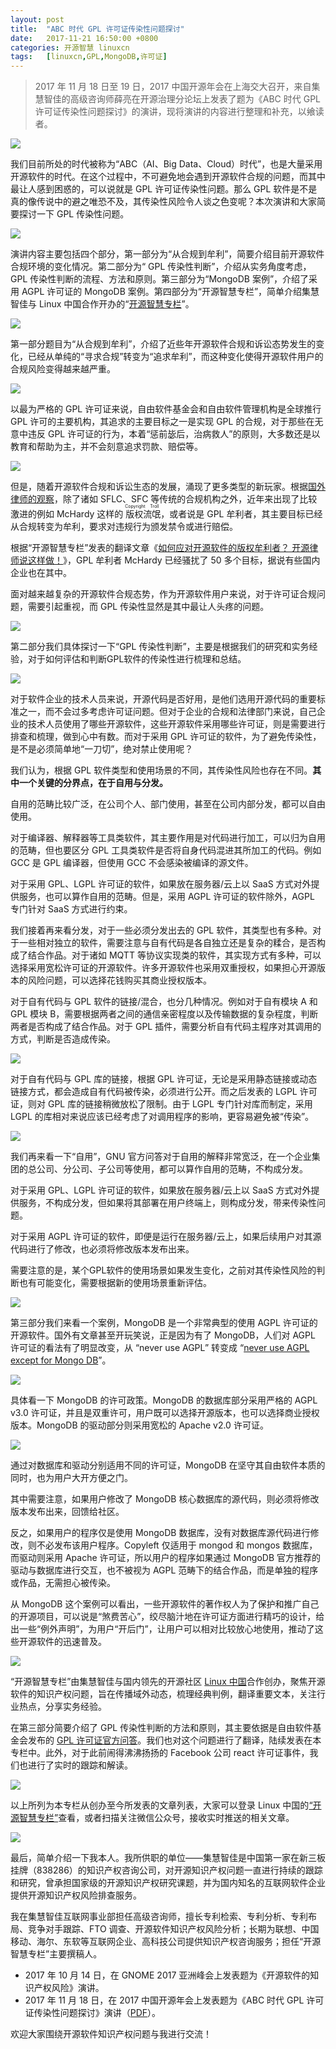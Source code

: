 ```yaml
---
layout: post
title:	"ABC 时代 GPL 许可证传染性问题探讨"
date:	2017-11-21 16:50:00 +0800 
categories:	开源智慧 linuxcn 
tags:	[linuxcn,GPL,MongoDB,许可证]
---
```




> 
> 2017 年 11 月 18 日至 19 日，2017 中国开源年会在上海交大召开，来自集慧智佳的高级咨询师薛亮在开源治理分论坛上发表了题为《ABC 时代 GPL 许可证传染性问题探讨》的演讲，现将演讲的内容进行整理和补充，以飨读者。
> 
> 
> 


![](/Asserts/Images//attachment/album/201711/21/162834cq37o33g05bi380h.jpg)


我们目前所处的时代被称为“ABC（AI、Big Data、Cloud）时代”，也是大量采用开源软件的时代。在这个过程中，不可避免地会遇到开源软件合规的问题，而其中最让人感到困惑的，可以说就是 GPL 许可证传染性问题。那么 GPL 软件是不是真的像传说中的避之唯恐不及，其传染性风险令人谈之色变呢？本次演讲和大家简要探讨一下 GPL 传染性问题。


![](/Asserts/Images//attachment/album/201711/21/163530blrk3vjujhlmjrh3.jpg)


演讲内容主要包括四个部分，第一部分为“从合规到牟利”，简要介绍目前开源软件合规环境的变化情况。第二部分为“ GPL 传染性判断”，介绍从实务角度考虑，GPL 传染性判断的流程、方法和原则。第三部分为“MongoDB 案例”，介绍了采用 AGPL 许可证的 MongoDB 案例。第四部分为“开源智慧专栏”，简单介绍集慧智佳与 Linux 中国合作开办的“[开源智慧专栏](https://linux.cn/talk/ossip/)”。


![](/Asserts/Images//attachment/album/201711/21/163541p9ucmbpycawt2jmw.jpg)


第一部分题目为“从合规到牟利”，介绍了近些年开源软件合规和诉讼态势发生的变化，已经从单纯的“寻求合规”转变为“追求牟利”，而这种变化使得开源软件用户的合规风险变得越来越严重。


![](/Asserts/Images//attachment/album/201711/21/163629lwde80fgwewededx.jpg)


以最为严格的 GPL 许可证来说，自由软件基金会和自由软件管理机构是全球推行 GPL 许可的主要机构，其追求的主要目标之一是实现 GPL 的合规，对于那些在无意中违反 GPL 许可证的行为，本着“惩前毖后，治病救人”的原则，大多数还是以教育和帮助为主，并不会刻意追求罚款、赔偿等。


![](/Asserts/Images//attachment/album/201711/21/163650av2zra4rsr0336am.jpg)


但是，随着开源软件合规和诉讼生态的发展，涌现了更多类型的新玩家。根据[国外律师的观察](https://www.slideshare.net/blackducksoftware/litigation-and-compliance-in-the-open-source-ecosystem)，除了诸如 SFLC、SFC 等传统的合规机构之外，近年来出现了比较激进的例如 McHardy 这样的<ruby> 版权流氓 <rp>  （ </rp> <rt>  Copyright Troll </rt> <rp>  ） </rp></ruby>，或者说是 GPL 牟利者，其主要目标已经从合规转变为牟利，要求对违规行为颁发禁令或进行赔偿。


根据“开源智慧专栏”发表的翻译文章《[如何应对开源软件的版权牟利者？ 开源律师说这样做！](/article-9005-1.html)》，GPL 牟利者 McHardy 已经骚扰了 50 多个目标，据说有些国内企业也在其中。


面对越来越复杂的开源软件合规态势，作为开源软件用户来说，对于许可证合规问题，需要引起重视，而 GPL 传染性显然是其中最让人头疼的问题。


![](/Asserts/Images//attachment/album/201711/21/163845yx786cyz6y8c8ymu.jpg)


第二部分我们具体探讨一下“GPL 传染性判断”，主要是根据我们的研究和实务经验，对于如何评估和判断GPL软件的传染性进行梳理和总结。


![](/Asserts/Images//attachment/album/201711/21/163908kzwbb1aabzalan2n.jpg)


对于软件企业的技术人员来说，开源代码是否好用，是他们选用开源代码的重要标准之一，而不会过多考虑许可证问题。但对于企业的合规和法律部门来说，自己企业的技术人员使用了哪些开源软件，这些开源软件采用哪些许可证，则是需要进行排查和梳理，做到心中有数。而对于采用 GPL 许可证的软件，为了避免传染性，是不是必须简单地“一刀切”，绝对禁止使用呢？


我们认为，根据 GPL 软件类型和使用场景的不同，其传染性风险也存在不同。**其中一个关键的分界点，在于自用与分发。**


自用的范畴比较广泛，在公司个人、部门使用，甚至在公司内部分发，都可以自由使用。


对于编译器、解释器等工具类软件，其主要作用是对代码进行加工，可以归为自用的范畴，但也要区分 GPL 工具类软件是否将自身代码混进其所加工的代码。例如 GCC 是 GPL 编译器，但使用 GCC 不会感染被编译的源文件。


对于采用 GPL、LGPL 许可证的软件，如果放在服务器/云上以 SaaS 方式对外提供服务，也可以算作自用的范畴。但是，采用 AGPL 许可证的软件除外，AGPL 专门针对 SaaS 方式进行约束。


我们接着再来看分发，对于一些必须分发出去的 GPL 软件，其类型也有多种。对于一些相对独立的软件，需要注意与自有代码是各自独立还是复杂的糅合，是否构成了结合作品。对于诸如 MQTT 等协议实现类的软件，其实现方式有多种，可以选择采用宽松许可证的开源软件。许多开源软件也采用双重授权，如果担心开源版本的风险问题，可以选择花钱购买其商业授权版本。


对于自有代码与 GPL 软件的链接/混合，也分几种情况。例如对于自有模块 A 和 GPL 模块 B，需要根据两者之间的通信亲密程度以及传输数据的复杂程度，判断两者是否构成了结合作品。对于 GPL 插件，需要分析自有代码主程序对其调用的方式，判断是否造成传染。


![](/Asserts/Images//attachment/album/201711/21/164059z9ebusa98a9u0qba.jpg)


对于自有代码与 GPL 库的链接，根据 GPL 许可证，无论是采用静态链接或动态链接方式，都会造成自有代码被传染，必须进行公开。而之后发表的 LGPL 许可证，则对 GPL 库的链接稍微放松了限制。由于 LGPL 专门针对库而制定，采用 LGPL 的库相对来说应该已经考虑了对调用程序的影响，更容易避免被“传染”。


![](/Asserts/Images//attachment/album/201711/21/164149yvgl7r5qvvv3lp7w.jpg)


我们再来看一下“自用”，GNU 官方问答对于自用的解释非常宽泛，在一个企业集团的总公司、分公司、子公司等使用，都可以算作自用的范畴，不构成分发。


对于采用 GPL、LGPL 许可证的软件，如果放在服务器/云上以 SaaS 方式对外提供服务，不构成分发，但如果将其部署在用户终端上，则构成分发，带来传染性问题。


对于采用 AGPL 许可证的软件，即便是运行在服务器/云上，如果后续用户对其源代码进行了修改，也必须将修改版本发布出来。


需要注意的是，某个GPL软件的使用场景如果发生变化，之前对其传染性风险的判断也有可能变化，需要根据新的使用场景重新评估。


![](/Asserts/Images//attachment/album/201711/21/164242n5ciiv59fcci5b9j.jpg)


第三部分我们来看一个案例，MongoDB 是一个非常典型的使用 AGPL 许可证的开源软件。国外有文章甚至开玩笑说，正是因为有了 MongoDB，人们对 AGPL 许可证的看法有了明显改变，从 “never use AGPL” 转变成 “[never use AGPL except for Mongo DB](https://blog.blackducksoftware.com/agpl-out-of-the-shadows)”。


![](/Asserts/Images//attachment/album/201711/21/164339n3df0ab7bo3zg3b7.jpg)


具体看一下 MongoDB 的许可政策。MongoDB 的数据库部分采用严格的 AGPL v3.0 许可证，并且是双重许可，用户既可以选择开源版本，也可以选择商业授权版本。MongoDB 的驱动部分则采用宽松的 Apache v2.0 许可证。


![](/Asserts/Images//attachment/album/201711/21/164435lnxqnl2rm2u0wqzn.jpg)


通过对数据库和驱动分别适用不同的许可证，MongoDB 在坚守其自由软件本质的同时，也为用户大开方便之门。


其中需要注意，如果用户修改了 MongoDB 核心数据库的源代码，则必须将修改版本发布出来，回馈给社区。


反之，如果用户的程序仅是使用 MongoDB 数据库，没有对数据库源代码进行修改，则不必发布该用户程序。Copyleft 仅适用于 mongod 和 mongos 数据库，而驱动则采用 Apache 许可证，所以用户的程序如果通过 MongoDB 官方推荐的驱动与数据库进行交互，也不被视为 AGPL 范畴下的结合作品，而是单独的程序或作品，无需担心被传染。


从 MongoDB 这个案例可以看出，一些开源软件的著作权人为了保护和推广自己的开源项目，可以说是“煞费苦心”，绞尽脑汁地在许可证方面进行精巧的设计，给出一些“例外声明”，为用户“开后门”，让用户可以相对比较放心地使用，推动了这些开源软件的迅速普及。


![](/Asserts/Images//attachment/album/201711/21/164637mjwvgyleawypwyg5.jpg)


“开源智慧专栏”由集慧智佳与国内领先的开源社区 [Linux 中国](https://linux.cn/)合作创办，聚焦开源软件的知识产权问题，旨在传播域外动态，梳理经典判例，翻译重要文本，关注行业热点，分享实务经验。


在第三部分简要介绍了 GPL 传染性判断的方法和原则，其主要依据是自由软件基金会发布的 [GPL 许可证官方问答](https://www.gnu.org/licenses/gpl-faq.html)。我们也对这个问题进行了翻译，陆续发表在本专栏中。此外，对于此前闹得沸沸扬扬的 Facebook 公司 react 许可证事件，我们也进行了实时的跟踪和解读。


![](/Asserts/Images//attachment/album/201711/21/164712o4zs7j7hj20ja90r.jpg)


以上所列为本专栏从创办至今所发表的文章列表，大家可以登录 Linux 中国的[“开源智慧专栏”](https://linux.cn/talk/ossip/)查看，或者扫描关注微信公众号，接收实时推送的相关文章。


![](/Asserts/Images//attachment/album/201711/21/164950nmdb4zs3dd3mbmma.jpg)


最后，简单介绍一下我本人。我所供职的单位——集慧智佳是中国第一家在新三板挂牌（838286）的知识产权咨询公司，对开源知识产权问题一直进行持续的跟踪和研究，曾承担国家级的开源知识产权研究课题，并为国内知名的互联网软件企业提供开源知识产权风险排查服务。


我在集慧智佳互联网事业部担任高级咨询师，擅长专利检索、专利分析、专利布局、竞争对手跟踪、FTO 调查、开源软件知识产权风险分析；长期为联想、中国移动、海尔、东软等互联网企业、高科技公司提供知识产权咨询服务；担任“开源智慧专栏”主要撰稿人。


* 2017 年 10 月 14 日，在 GNOME 2017 亚洲峰会上发表题为《开源软件的知识产权风险》演讲。
* 2017 年 11 月 18 日，在 2017 中国开源年会上发表题为《ABC 时代 GPL 许可证传染性问题探讨》演讲（[PDF](https://img.linux.net.cn/static/pdf/ABC%E6%97%B6%E4%BB%A3GPL%E8%AE%B8%E5%8F%AF%E8%AF%81%E4%BC%A0%E6%9F%93%E6%80%A7%E9%97%AE%E9%A2%98%E6%8E%A2%E8%AE%A8PPT.%E8%96%9B%E4%BA%AE.20171120.pdf)）。


欢迎大家围绕开源软件知识产权问题与我进行交流！
